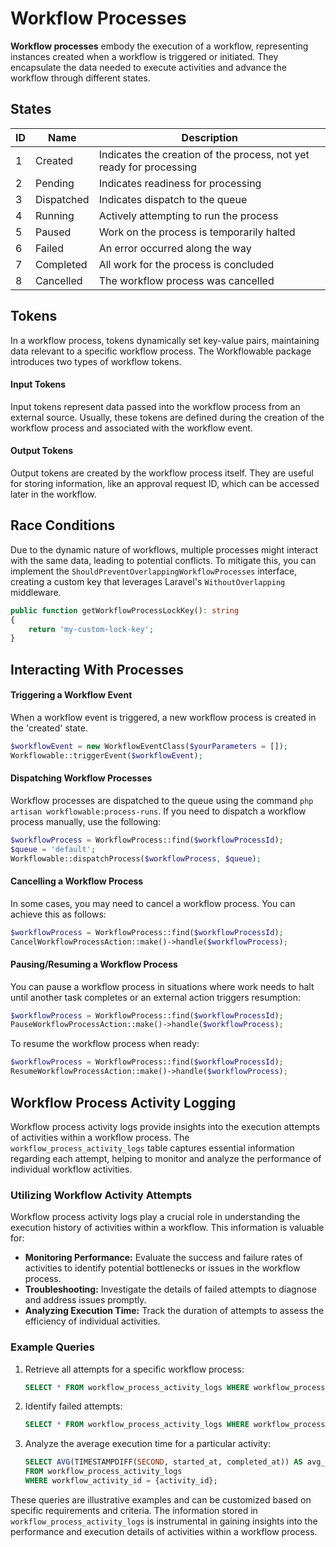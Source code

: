# Workflow Processes

**Workflow processes** embody the execution of a workflow, representing instances created when a workflow is triggered or initiated. They encapsulate the data needed to execute activities and advance the workflow through different states.

## States

| ID | Name       | Description                                                                     |
|----|------------|---------------------------------------------------------------------------------|
| 1  | Created    | Indicates the creation of the process, not yet ready for processing              |
| 2  | Pending    | Indicates readiness for processing                                              |
| 3  | Dispatched | Indicates dispatch to the queue                                                 |
| 4  | Running    | Actively attempting to run the process                                           |
| 5  | Paused     | Work on the process is temporarily halted                                       |
| 6  | Failed     | An error occurred along the way                                                  |
| 7  | Completed  | All work for the process is concluded                                           |
| 8  | Cancelled  | The workflow process was cancelled                                              |

## Tokens

In a workflow process, tokens dynamically set key-value pairs, maintaining data relevant to a specific workflow process. The Workflowable package introduces two types of workflow tokens.

#### Input Tokens
Input tokens represent data passed into the workflow process from an external source. Usually, these tokens are defined during the creation of the workflow process and associated with the workflow event.

#### Output Tokens
Output tokens are created by the workflow process itself. They are useful for storing information, like an approval request ID, which can be accessed later in the workflow.

## Race Conditions

Due to the dynamic nature of workflows, multiple processes might interact with the same data, leading to potential conflicts. To mitigate this, you can implement the `ShouldPreventOverlappingWorkflowProcesses` interface, creating a custom key that leverages Laravel's `WithoutOverlapping` middleware.

```php
public function getWorkflowProcessLockKey(): string
{
    return 'my-custom-lock-key';
}
```

## Interacting With Processes

#### Triggering a Workflow Event

When a workflow event is triggered, a new workflow process is created in the 'created' state.

```php
$workflowEvent = new WorkflowEventClass($yourParameters = []);
Workflowable::triggerEvent($workflowEvent);
```

#### Dispatching Workflow Processes

Workflow processes are dispatched to the queue using the command `php artisan workflowable:process-runs`. If you need to dispatch a workflow process manually, use the following:

```php
$workflowProcess = WorkflowProcess::find($workflowProcessId);
$queue = 'default';
Workflowable::dispatchProcess($workflowProcess, $queue);
```

#### Cancelling a Workflow Process

In some cases, you may need to cancel a workflow process. You can achieve this as follows:

```php
$workflowProcess = WorkflowProcess::find($workflowProcessId);
CancelWorkflowProcessAction::make()->handle($workflowProcess);
```

#### Pausing/Resuming a Workflow Process

You can pause a workflow process in situations where work needs to halt until another task completes or an external action triggers resumption:

```php
$workflowProcess = WorkflowProcess::find($workflowProcessId);
PauseWorkflowProcessAction::make()->handle($workflowProcess);
```

To resume the workflow process when ready:

```php
$workflowProcess = WorkflowProcess::find($workflowProcessId);
ResumeWorkflowProcessAction::make()->handle($workflowProcess);
```

## Workflow Process Activity Logging

Workflow process activity logs provide insights into the execution attempts of activities within a workflow process. The `workflow_process_activity_logs` table captures essential information regarding each attempt, helping to monitor and analyze the performance of individual workflow activities.

### Utilizing Workflow Activity Attempts
Workflow process activity logs play a crucial role in understanding the execution history of activities within a workflow. This information is valuable for:

- **Monitoring Performance:** Evaluate the success and failure rates of activities to identify potential bottlenecks or issues in the workflow process.
- **Troubleshooting:** Investigate the details of failed attempts to diagnose and address issues promptly.
- **Analyzing Execution Time:** Track the duration of attempts to assess the efficiency of individual activities.

### Example Queries

1. Retrieve all attempts for a specific workflow process:

   ```sql
   SELECT * FROM workflow_process_activity_logs WHERE workflow_process_id = {workflow_process_id};
   ```

2. Identify failed attempts:

   ```sql
   SELECT * FROM workflow_process_activity_logs WHERE workflow_process_activity_log_status_id = {failure_status_id};
   ```

3. Analyze the average execution time for a particular activity:

   ```sql
   SELECT AVG(TIMESTAMPDIFF(SECOND, started_at, completed_at)) AS avg_execution_time
   FROM workflow_process_activity_logs
   WHERE workflow_activity_id = {activity_id};
   ```

These queries are illustrative examples and can be customized based on specific requirements and criteria. The information stored in `workflow_process_activity_logs` is instrumental in gaining insights into the performance and execution details of activities within a workflow process.
